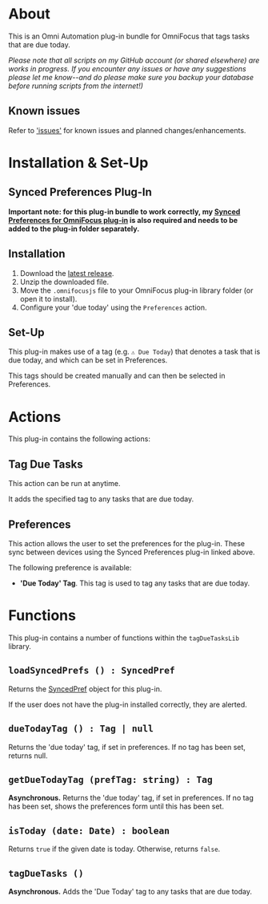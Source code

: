 # About

This is an Omni Automation plug-in bundle for OmniFocus that tags tasks that are due today.

_Please note that all scripts on my GitHub account (or shared elsewhere) are works in progress. If you encounter any issues or have any suggestions please let me know--and do please make sure you backup your database before running scripts from the internet!)_

## Known issues 

Refer to ['issues'](https://github.com/ksalzke/tag-tasks-due-today-for-omnifocus/issues) for known issues and planned changes/enhancements.

# Installation & Set-Up

## Synced Preferences Plug-In

**Important note: for this plug-in bundle to work correctly, my [Synced Preferences for OmniFocus plug-in](https://github.com/ksalzke/synced-preferences-for-omnifocus) is also required and needs to be added to the plug-in folder separately.**

## Installation

1. Download the [latest release](https://github.com/ksalzke/tag-tasks-due-today-for-omnifocus/releases/latest).
2. Unzip the downloaded file.
3. Move the `.omnifocusjs` file to your OmniFocus plug-in library folder (or open it to install).
4. Configure your 'due today' using the `Preferences` action.

## Set-Up

This plug-in makes use of a tag (e.g. `⚠️ Due Today`) that denotes a task that is due today, and which can be set in Preferences.

This tags should be created manually and can then be selected in Preferences.

# Actions

This plug-in contains the following actions:

## Tag Due Tasks

This action can be run at anytime.

It adds the specified tag to any tasks that are due today.

## Preferences

This action allows the user to set the preferences for the plug-in. These sync between devices using the Synced Preferences plug-in linked above.

The following preference is available:

* **'Due Today' Tag**. This tag is used to tag any tasks that are due today.

# Functions

This plug-in contains a number of functions within the `tagDueTasksLib` library.

## `loadSyncedPrefs () : SyncedPref`

Returns the [SyncedPref](https://github.com/ksalzke/synced-preferences-for-omnifocus) object for this plug-in.

If the user does not have the plug-in installed correctly, they are alerted.

## `dueTodayTag () : Tag | null`

Returns the 'due today' tag, if set in preferences. If no tag has been set, returns null.

## `getDueTodayTag (prefTag: string) : Tag`

**Asynchronous.** Returns the 'due today' tag, if set in preferences. If no tag has been set, shows the preferences form until this has been set.

## `isToday (date: Date) : boolean`

Returns `true` if the given date is today. Otherwise, returns `false`.

## `tagDueTasks ()`

**Asynchronous.** Adds the 'Due Today' tag to any tasks that are due today.
